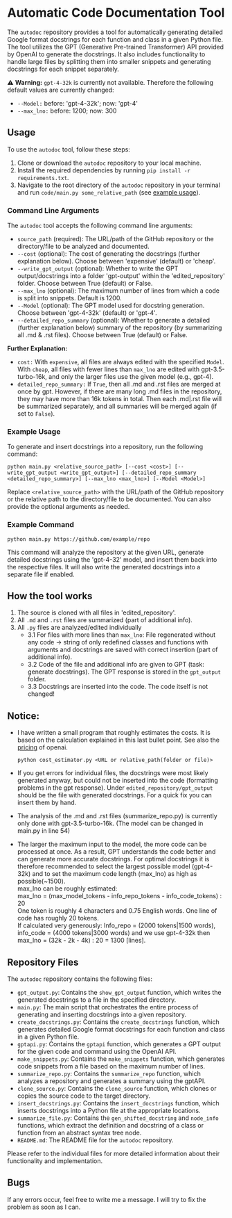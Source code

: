 # Automatic Code Documentation Tool

The `autodoc` repository provides a tool for automatically generating detailed Google format docstrings for each function and class in a given Python file. The tool utilizes the GPT (Generative Pre-trained Transformer) API provided by OpenAI to generate the docstrings. It also includes functionality to handle large files by splitting them into smaller snippets and generating docstrings for each snippet separately.

:warning: **Warning:** `gpt-4-32k` is currently not available. Therefore the following default values are currently changed:
- `--Model:` before: 'gpt-4-32k'; now: 'gpt-4'
- `--max_lno:` before: 1200; now: 300

## Usage

To use the `autodoc` tool, follow these steps:

1. Clone or download the `autodoc` repository to your local machine.
2. Install the required dependencies by running `pip install -r requirements.txt`.
3. Navigate to the root directory of the `autodoc` repository in your terminal and run `code/main.py some_relative_path` (see [example usage](#example-usage)).

### Command Line Arguments

The `autodoc` tool accepts the following command line arguments:

- `source_path` (required): The URL/path of the GitHub repository or the directory/file to be analyzed and documented.
- `--cost` (optional): The cost of generating the docstrings (further explanation below). Choose between 'expensive' (default) or 'cheap'.
- `--write_gpt_output` (optional): Whether to write the GPT output/docstrings into a folder 'gpt-output' within the 'edited_repository' folder. Choose between True (default) or False.
- `--max_lno` (optional): The maximum number of lines from which a code is split into snippets. Default is 1200.
- `--Model` (optional): The GPT model used for docstring generation. Choose between 'gpt-4-32k' (default) or 'gpt-4'.
- `--detailed_repo_summary` (optional): Whether to generate a detailed (further explanation below) summary of the repository (by summarizing all .md & .rst files). Choose between True (default) or False.

**Further Explanation:**

- `cost:` With `expensive`, all files are always edited with the specified `Model`. With `cheap`, all files with fewer lines than `max_lno` are edited with gpt-3.5-turbo-16k, and only the larger files use the given model (e.g., gpt-4).
- `detailed_repo_summary:` If `True`, then all .md and .rst files are merged at once by gpt. However, if there are many long .md files in the repository, they may have more than 16k tokens in total. Then each .md|.rst file will be summarized separately, and all summaries will be merged again (if set to `False`).

### Example Usage

To generate and insert docstrings into a repository, run the following command:

```
python main.py <relative_source_path> [--cost <cost>] [--write_gpt_output <write_gpt_output>] [--detailed_repo_summary <detailed_repo_summary>] [--max_lno <max_lno>] [--Model <Model>]
```

Replace `<relative_source_path>` with the URL/path of the GitHub repository or the relative path to the directory/file to be documented. You can also provide the optional arguments as needed.

### Example Command

```
python main.py https://github.com/example/repo
```

This command will analyze the repository at the given URL, generate detailed docstrings using the 'gpt-4-32' model, and insert them back into the respective files. It will also write the generated docstrings into a separate file if enabled.

## How the tool works

1. The source is cloned with all files in 'edited_repository'.
2. All `.md` and `.rst` files are summarized (part of additional info).
3. All `.py` files are analyzed/edited individually
   - 3.1 For files with more lines than `max_lno`:
     File regenerated without any code -> string of only redefined classes and functions with arguments and docstrings are saved with correct insertion (part of additional info).
   - 3.2 Code of the file and additional info are given to GPT (task: generate docstrings). The GPT response is stored in the `gpt_output` folder.
   - 3.3 Docstrings are inserted into the code. The code itself is not changed!

## Notice: 

- I have written a small program that roughly estimates the costs. It is based on the calculation explained in this last bullet point. See also the [pricing](https://openai.com/pricing) of openai.

   ```
   python cost_estimator.py <URL or relative_path(folder or file)>
   ```

- If you get errors for individual files, the docstrings were most likely generated anyway, but could not be inserted into the code (formatting problems in the gpt response). Under `edited_repository/gpt_output` should be the file with generated docstrings. For a quick fix you can insert them by hand.

- The analysis of the .md and .rst files (summarize_repo.py) is currently only done with gpt-3.5-turbo-16k. (The model can be changed in main.py in line 54)

- The larger the maximum input to the model, the more code can be processed at once. As a result, GPT understands the code better and can generate more accurate docstrings. For optimal docstrings it is therefore recommended to select the largest possible model (gpt-4-32k) and to set the maximum code length (max_lno) as high as possible(~1500). <br>
max_lno can be roughly estimated: <br>
   max_lno = (max_model_tokens - info_repo_tokens - info_code_tokens) : 20 <br>
   One token is roughly 4 characters and 0.75 English words. One line of code has roughly 20 tokens. <br>
   If calculated very generously: Info_repo = (2000 tokens|1500 words), info_code = (4000 tokens|3000 words) and we use gpt-4-32k then <br>
   max_lno = (32k - 2k - 4k) : 20 = 1300 [lines].

## Repository Files

The `autodoc` repository contains the following files:

- `gpt_output.py`: Contains the `show_gpt_output` function, which writes the generated docstrings to a file in the specified directory.
- `main.py`: The main script that orchestrates the entire process of generating and inserting docstrings into a given repository.
- `create_docstrings.py`: Contains the `create_docstrings` function, which generates detailed Google format docstrings for each function and class in a given Python file.
- `gptapi.py`: Contains the `gptapi` function, which generates a GPT output for the given code and command using the OpenAI API.
- `make_snippets.py`: Contains the `make_snippets` function, which generates code snippets from a file based on the maximum number of lines.
- `summarize_repo.py`: Contains the `summarize_repo` function, which analyzes a repository and generates a summary using the gptAPI.
- `clone_source.py`: Contains the `clone_source` function, which clones or copies the source code to the target directory.
- `insert_docstrings.py`: Contains the `insert_docstrings` function, which inserts docstrings into a Python file at the appropriate locations.
- `summarize_file.py`: Contains the `gen_shifted_docstring` and `node_info` functions, which extract the definition and docstring of a class or function from an abstract syntax tree node.
- `README.md`: The README file for the `autodoc` repository.

Please refer to the individual files for more detailed information about their functionality and implementation.

## Bugs

If any errors occur, feel free to write me a message. I will try to fix the problem as soon as I can.
